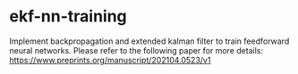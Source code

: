 # ekf-nn-training
Implement backpropagation and extended kalman filter to train feedforward neural networks. Please refer to the following paper for more details: https://www.preprints.org/manuscript/202104.0523/v1
